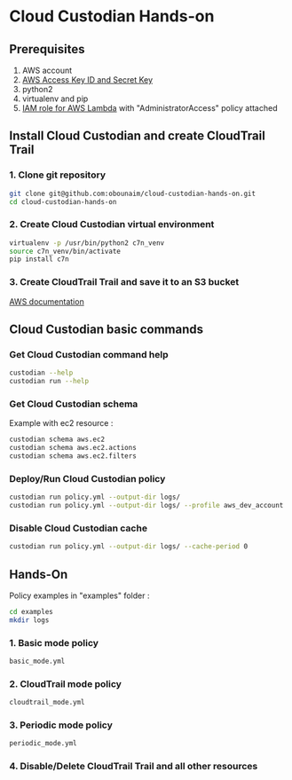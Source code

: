 # Cloud Custodian Hands-on

## Prerequisites
1. AWS account 
2. [AWS Access Key ID and Secret Key](https://docs.aws.amazon.com/cli/latest/userguide/cli-chap-configure.html)
3. python2
4. virtualenv and pip
5. [IAM role for AWS Lambda](https://docs.aws.amazon.com/lambda/latest/dg/lambda-intro-execution-role.html) with "AdministratorAccess" policy attached

## Install Cloud Custodian and create CloudTrail Trail

### 1. Clone git repository

```bash
git clone git@github.com:obounaim/cloud-custodian-hands-on.git
cd cloud-custodian-hands-on
```

### 2. Create Cloud Custodian virtual environment 

```bash
virtualenv -p /usr/bin/python2 c7n_venv
source c7n_venv/bin/activate
pip install c7n
```

### 3. Create CloudTrail Trail and save it to an S3 bucket 

[AWS documentation](https://docs.aws.amazon.com/awscloudtrail/latest/userguide/cloudtrail-create-a-trail-using-the-console-first-time.html)

## Cloud Custodian basic commands

### Get Cloud Custodian command help

```bash
custodian --help
custodian run --help
```

### Get Cloud Custodian schema 

Example with ec2 resource :

```bash
custodian schema aws.ec2 
custodian schema aws.ec2.actions
custodian schema aws.ec2.filters 
```

### Deploy/Run Cloud Custodian policy 

```bash
custodian run policy.yml --output-dir logs/
custodian run policy.yml --output-dir logs/ --profile aws_dev_account
```

### Disable Cloud Custodian cache

```bash
custodian run policy.yml --output-dir logs/ --cache-period 0
```

## Hands-On

Policy examples in "examples" folder :

```bash
cd examples
mkdir logs
```

### 1. Basic mode policy

```bash
basic_mode.yml
```

### 2. CloudTrail mode policy 

```bash
cloudtrail_mode.yml
```

### 3. Periodic mode policy 

```bash
periodic_mode.yml
```

### 4. **Disable/Delete CloudTrail Trail and all other resources**

